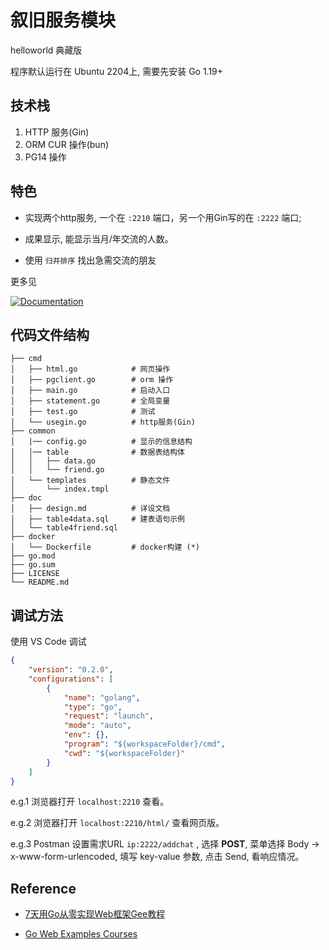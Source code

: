 # 叙旧服务模块

helloworld 典藏版

程序默认运行在 Ubuntu 2204上, 需要先安装 Go 1.19+

## 技术栈

1. HTTP 服务(Gin)
2. ORM CUR 操作(bun)
3. PG14 操作

## 特色

- 实现两个http服务, 一个在 `:2210` 端口，另一个用Gin写的在 `:2222` 端口;

- 成果显示, 能显示当月/年交流的人数。

- 使用 `归并排序` 找出急需交流的朋友

更多见

[![Documentation](https://img.shields.io/badge/doc-叙旧服务详设文档-information)](doc/design.md)



## 代码文件结构

```
├── cmd
│   ├── html.go            # 网页操作 
│   ├── pgclient.go        # orm 操作 
│   ├── main.go            # 启动入口
│   ├── statement.go       # 全局变量
│   ├── test.go            # 测试
│   └── usegin.go          # http服务(Gin)
├── common
│   |── config.go          # 显示的信息结构
│   │── table              # 数据表结构体
│   │   ├── data.go
│   │   └── friend.go
│   └── templates          # 静态文件
│       └── index.tmpl      
├── doc
│   ├── design.md          # 详设文档
│   ├── table4data.sql     # 建表语句示例
│   └── table4friend.sql
├── docker
│   └── Dockerfile         # docker构建 (*)
├── go.mod
├── go.sum
├── LICENSE
└── README.md
```


## 调试方法

使用 VS Code 调试

```json
{
    "version": "0.2.0",
    "configurations": [
        {
            "name": "golang",
            "type": "go",
            "request": "launch",
            "mode": "auto",
            "env": {},
            "program": "${workspaceFolder}/cmd",
            "cwd": "${workspaceFolder}"
        }
    ]
}
```

e.g.1 浏览器打开 `localhost:2210` 查看。

e.g.2 浏览器打开 `localhost:2210/html/` 查看网页版。

e.g.3 Postman 设置需求URL `ip:2222/addchat` , 选择 **POST**, 菜单选择 Body -> x-www-form-urlencoded, 填写 key-value 参数, 点击 Send, 看响应情况。


## Reference 

- [7天用Go从零实现Web框架Gee教程](https://geektutu.com/post/gee-day3.html)

- [Go Web Examples Courses](https://gowebexamples.com/hello-world/)